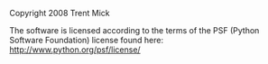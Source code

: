 Copyright 2008 Trent Mick

The software is licensed according to the terms of the PSF (Python Software Foundation) license found here: http://www.python.org/psf/license/